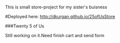 This is small store-project for my sister's buisness 

#Deployed here: http://dkurgan.github.io/25ofUsStore

###Twenty 5 of Us

Still working on it.Need finish cart and send form